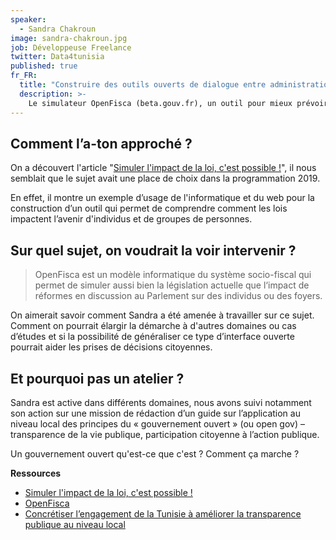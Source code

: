```yaml
---
speaker:
  - Sandra Chakroun
image: sandra-chakroun.jpg
job: Développeuse Freelance
twitter: Data4tunisia
published: true
fr_FR:
  title: "Construire des outils ouverts de dialogue entre administration et société civile"
  description: >-
    Le simulateur OpenFisca (beta.gouv.fr), un outil pour mieux prévoir l’impact des lois sur le volet social et fiscal de nos vies.
---
```


## Comment l’a-ton approché ?

On a découvert l'article "[Simuler l'impact de la loi, c'est possible !](https://blog.beta.gouv.fr/dinsic/2018/09/24/simuler-impact-loi/)", il nous semblait que le sujet avait une place de choix dans la programmation 2019.

En effet, il montre un exemple d’usage de l'informatique et du web pour la construction d’un outil qui permet de comprendre comment les lois impactent l’avenir d'individus et de groupes de personnes.

## Sur quel sujet, on voudrait la voir intervenir ?

> OpenFisca est un modèle informatique du système socio-fiscal qui permet de simuler aussi bien la législation actuelle que l‘impact de réformes en discussion au Parlement sur des individus ou des foyers.

On aimerait savoir comment Sandra a été amenée à travailler sur ce sujet. Comment on pourrait élargir la démarche à d'autres domaines ou cas d’études et si la possibilité de généraliser ce type d’interface ouverte pourrait aider les prises de décisions citoyennes.

## Et pourquoi pas un atelier ?

Sandra est active dans différents domaines, nous avons suivi notamment son action sur une mission de rédaction d’un guide sur l’application au niveau local des principes du « gouvernement ouvert » (ou open gov) – transparence de la vie publique, participation citoyenne à l’action publique.

Un gouvernement ouvert qu'est-ce que c'est ? Comment ça marche ?

**Ressources**
  * [Simuler l'impact de la loi, c'est possible !](https://blog.beta.gouv.fr/dinsic/2018/09/24/simuler-impact-loi/)
  * [OpenFisca](https://fr.openfisca.org/)
  * [Concrétiser l’engagement de la Tunisie à améliorer la transparence publique au niveau local](https://www.expertisefrance.fr/actualite?id=721053)
